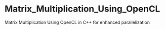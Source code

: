 # Matrix_Multiplication_Using_OpenCL
Matrix Multiplication Using OpenCL in C++ for enhanced parallelization
